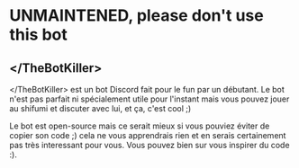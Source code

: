 # UNMAINTENED, please don't use this bot

## \</TheBotKiller>

\</TheBotKiller> est un bot Discord fait pour le fun par un débutant. Le bot n'est pas parfait ni spécialement utile pour l'instant mais vous pouvez jouer au shifumi et discuter avec lui, et ça, c'est cool ;)

Le bot est open-source mais ce serait mieux si vous pouviez éviter de copier son code ;) cela ne vous apprendrais rien et en serais certainement pas très interessant pour vous. Vous pouvez bien sur vous inspirer du code :).
